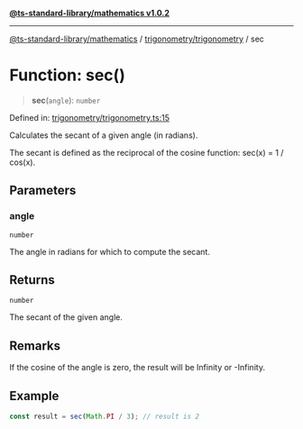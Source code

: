 [**@ts-standard-library/mathematics v1.0.2**](../../../README.md)

***

[@ts-standard-library/mathematics](../../../README.md) / [trigonometry/trigonometry](../README.md) / sec

# Function: sec()

> **sec**(`angle`): `number`

Defined in: [trigonometry/trigonometry.ts:15](https://github.com/gabaudette/ts-stdlib/blob/4a412e6fb273dc9fcab54b84c05921f52dac4b3f/packages/mathematics/src/trigonometry/trigonometry.ts#L15)

Calculates the secant of a given angle (in radians).

The secant is defined as the reciprocal of the cosine function: sec(x) = 1 / cos(x).

## Parameters

### angle

`number`

The angle in radians for which to compute the secant.

## Returns

`number`

The secant of the given angle.

## Remarks

If the cosine of the angle is zero, the result will be Infinity or -Infinity.

## Example

```ts
const result = sec(Math.PI / 3); // result is 2
```
